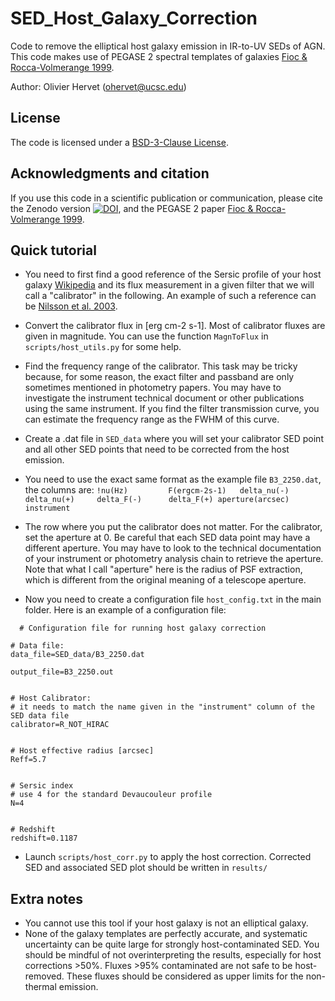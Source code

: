 # SED_Host_Galaxy_Correction

Code to remove the elliptical host galaxy emission in IR-to-UV SEDs of AGN. 
This code makes use of PEGASE 2 spectral templates of galaxies [Fioc & Rocca-Volmerange 1999](https://ui.adsabs.harvard.edu/abs/1999astro.ph.12179F/abstract). 

Author: Olivier Hervet (ohervet@ucsc.edu)

License
-------
The code is licensed under a [BSD-3-Clause License](LICENSE).


Acknowledgments and citation
-------
If you use this code in a scientific publication or communication, please cite the Zenodo version [![DOI](https://zenodo.org/badge/DOI/10.5281/zenodo.10800919.svg)](https://doi.org/10.5281/zenodo.10800919), and the PEGASE 2 paper [Fioc & Rocca-Volmerange 1999](https://ui.adsabs.harvard.edu/abs/1999astro.ph.12179F/abstract).


## Quick tutorial

- You need to first find a good reference of the Sersic profile of your host galaxy [Wikipedia](https://en.wikipedia.org/wiki/S%C3%A9rsic_profile)  and its flux measurement in a given filter that we will call a "calibrator" in the following. An example of such a reference can be [Nilsson et al. 2003](https://ui.adsabs.harvard.edu/abs/2003A%26A...400...95N/abstract).

- Convert the calibrator flux in [erg cm-2 s-1]. Most of calibrator fluxes are given in magnitude. You can use the function `MagnToFlux` in `scripts/host_utils.py` for some help.

- Find the frequency range of the calibrator. This task may be tricky because, for some reason, the exact filter and passband are only sometimes mentioned in photometry papers. You may have to investigate the instrument technical document or other publications using the same instrument. If you find the filter transmission curve, you can estimate the frequency range as the FWHM of this curve.

- Create a .dat file in `SED_data` where you will set your calibrator SED point and all other SED points that need to be corrected from the host emission.

- You need to use the exact same format as the example file `B3_2250.dat`, the columns are:
`!nu(Hz)         F(ergcm-2s-1)   delta_nu(-)     delta_nu(+)     delta_F(-)      delta_F(+)	aperture(arcsec)	instrument`

- The row where you put the calibrator does not matter. For the calibrator, set the aperture at 0. Be careful that each SED data point may have a different aperture. You may have to look to the technical documentation of your instrument or photometry analysis chain to retrieve the aperture. Note that what I call "aperture" here is the radius of PSF extraction, which is different from the original meaning of a telescope aperture.

- Now you need to create a configuration file `host_config.txt` in the main folder. Here is an example of a configuration file:
```
  # Configuration file for running host galaxy correction

# Data file:
data_file=SED_data/B3_2250.dat

output_file=B3_2250.out


# Host Calibrator:
# it needs to match the name given in the "instrument" column of the SED data file
calibrator=R_NOT_HIRAC


# Host effective radius [arcsec]
Reff=5.7


# Sersic index
# use 4 for the standard Devaucouleur profile
N=4


# Redshift
redshift=0.1187
```

- Launch `scripts/host_corr.py` to apply the host correction. Corrected SED and associated SED plot should be written in `results/`


## Extra notes
- You cannot use this tool if your host galaxy is not an elliptical galaxy.
- None of the galaxy templates are perfectly accurate, and systematic uncertainty can be quite large for strongly host-contaminated SED. You should be mindful of not overinterpreting the results, especially for host corrections >50%. Fluxes >95% contaminated are not safe to be host-removed. These fluxes should be considered as upper limits for the non-thermal emission.

